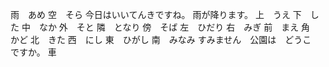 雨　あめ
空　そら
今日はいいてんきですね。
雨が降ります。
上　うえ
下　した
中　なか
外　そと
隣　となり
傍　そば
左　ひだり
右　みぎ
前　まえ
角　かど
北　きた
西　にし
東　ひがし
南　みなみ
すみません　公園は　どうこ　ですか。
車